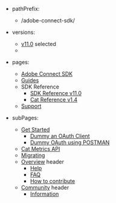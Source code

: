 - pathPrefix:
    - /adobe-connect-sdk/

- versions:
    - [v11.0](/) selected
    -  

- pages:
    - [Adobe Connect SDK](/)
    - [Guides](/guides/)
    - SDK Reference
        - [SDK Reference v11.0](/api/index.md)
        - [Cat Reference v1.4](/api/1-4.md)
    - [Support](/support/)

- subPages:
    - [Get Started](/guides/) 
        - [Dummy an OAuth Client](/guides/dummy_oauth_client/) 
        - [Dummy OAuth using POSTMAN](/guides/dummy_using_postman/) 
    - [Cat Metrics API](/guides/dummy_metrics_api/) 
    - [Migrating](/guides/migrating/) 
    - [Overview](/support/) header
        - [Help](/support/) 
        - [FAQ](/support/FAQ/) 
        - [How to contribute](/support/contribute/) 
    - [Community](/support/community/) header
        - [Information](/support/community/) 
